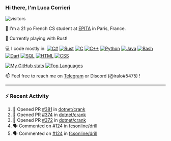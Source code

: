 ### Hi there, I'm Luca Corrieri

![visitors](https://visitor-badge.glitch.me/badge?page_id=corrieriluca.corrieriluca)

👋 I'm a 21 yo French CS student at [EPITA](https://www.epita.fr/) in Paris, France.

🦀 Currently playing with Rust!

💻 I code mostly in:
[![C#](https://img.shields.io/badge/C%23-1e9e25.svg?style=flat-square&logo=c%20sharp&logoColor=white)](#)
[![Rust](https://img.shields.io/badge/Rust-c14566?style=flat-square&logo=rust&logoColor=white)](#)
[![C](https://img.shields.io/badge/C-2570ae.svg?style=flat-square&logo=c&logoColor=white)](#)
[![C++](https://img.shields.io/badge/C%2b%2b-659bd3.svg?style=flat-square&logo=c%2B%2B&logoColor=white)](#)
[![Python](https://img.shields.io/badge/Python-3b78a7.svg?style=flat-square&logo=python&logoColor=white)](#)
[![Java](https://img.shields.io/badge/Java-ea2e2d.svg?style=flat-square&logo=java&logoColor=white)](#)
[![Bash](https://img.shields.io/badge/Bash-4ab056?style=flat-square&logo=gnu%20bash&logoColor=white)](#)
[![Dart](https://img.shields.io/badge/Dart-0175c2?style=flat-square&logo=dart&logoColor=white)](#)
[![SQL](https://img.shields.io/badge/SQL-eeeeee.svg?style=flat-square&logo=mysql&logoColor=black)](#)
[![HTML](https://img.shields.io/badge/HTML-f16625?style=flat-square&logo=html5&logoColor=white)](#)
[![CSS](https://img.shields.io/badge/CSS-264ee4?style=flat-square&logo=css3&logoColor=white)](#)

[![My GitHub stats](https://github-readme-stats.vercel.app/api?username=corrieriluca&hide_rank=true&count_private=true&include_all_commits=true&show_icons=true&theme=github_dark)](#)
[![Top Languages](https://github-readme-stats.vercel.app/api/top-langs/?username=corrieriluca&layout=compact&theme=github_dark)](#)

📫 Feel free to reach me on [Telegram](https://t.me/luccorri) or Discord (@iralo#5475) !

---

### :zap: Recent Activity

<!--START_SECTION:activity-->
1. 💪 Opened PR [#381](https://github.com/dotnet/crank/pull/381) in [dotnet/crank](https://github.com/dotnet/crank)
2. 💪 Opened PR [#374](https://github.com/dotnet/crank/pull/374) in [dotnet/crank](https://github.com/dotnet/crank)
3. 💪 Opened PR [#372](https://github.com/dotnet/crank/pull/372) in [dotnet/crank](https://github.com/dotnet/crank)
4. 🗣 Commented on [#124](https://github.com/fcsonline/drill/issues/124) in [fcsonline/drill](https://github.com/fcsonline/drill)
5. 🗣 Commented on [#124](https://github.com/fcsonline/drill/issues/124) in [fcsonline/drill](https://github.com/fcsonline/drill)
<!--END_SECTION:activity-->
